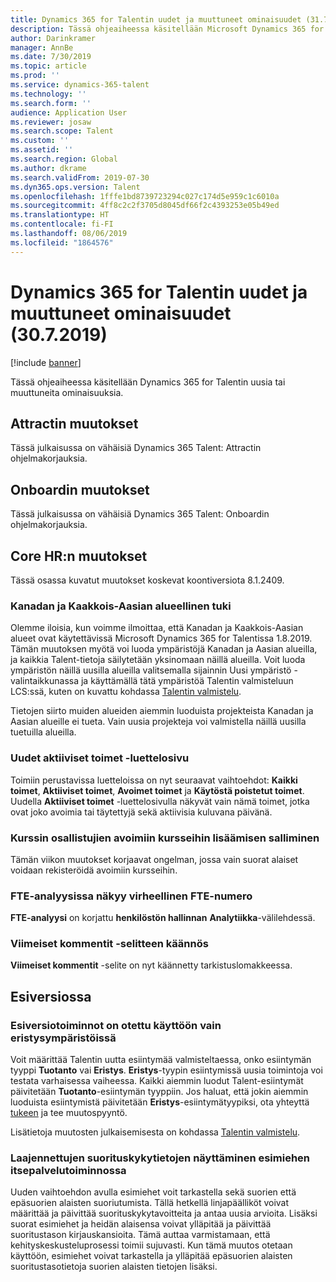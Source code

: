 ```yaml
---
title: Dynamics 365 for Talentin uudet ja muuttuneet ominaisuudet (31.7.2019)
description: Tässä ohjeaiheessa käsitellään Microsoft Dynamics 365 for Talentin uusia tai muuttuneita ominaisuuksia.
author: Darinkramer
manager: AnnBe
ms.date: 7/30/2019
ms.topic: article
ms.prod: ''
ms.service: dynamics-365-talent
ms.technology: ''
ms.search.form: ''
audience: Application User
ms.reviewer: josaw
ms.search.scope: Talent
ms.custom: ''
ms.assetid: ''
ms.search.region: Global
ms.author: dkrame
ms.search.validFrom: 2019-07-30
ms.dyn365.ops.version: Talent
ms.openlocfilehash: 1fffe1bd8739723294c027c174d5e959c1c6010a
ms.sourcegitcommit: 4ff8c2c2f3705d8045df66f2c4393253e05b49ed
ms.translationtype: HT
ms.contentlocale: fi-FI
ms.lasthandoff: 08/06/2019
ms.locfileid: "1864576"
---
```

# <a name="whats-new-or-changed-in-dynamics-365-for-talent-july-30-2019"></a>Dynamics 365 for Talentin uudet ja muuttuneet ominaisuudet (30.7.2019)

[!include [banner](includes/banner.md)]

Tässä ohjeaiheessa käsitellään Dynamics 365 for Talentin uusia tai muuttuneita ominaisuuksia.

## <a name="changes-in-attract"></a>Attractin muutokset
Tässä julkaisussa on vähäisiä Dynamics 365 Talent: Attractin ohjelmakorjauksia.

## <a name="changes-in-onboard"></a>Onboardin muutokset
Tässä julkaisussa on vähäisiä Dynamics 365 Talent: Onboardin ohjelmakorjauksia.

## <a name="changes-in-core-hr"></a>Core HR:n muutokset
Tässä osassa kuvatut muutokset koskevat koontiversiota 8.1.2409.


### <a name="region-support-for-canada-and-southeast-asia"></a>Kanadan ja Kaakkois-Aasian alueellinen tuki

Olemme iloisia, kun voimme ilmoittaa, että Kanadan ja Kaakkois-Aasian alueet ovat käytettävissä Microsoft Dynamics 365 for Talentissa 1.8.2019. Tämän muutoksen myötä voi luoda ympäristöjä Kanadan ja Aasian alueilla, ja kaikkia Talent-tietoja säilytetään yksinomaan näillä alueilla. Voit luoda ympäristön näillä uusilla alueilla valitsemalla sijainnin Uusi ympäristö -valintaikkunassa ja käyttämällä tätä ympäristöä Talentin valmisteluun LCS:ssä, kuten on kuvattu kohdassa [Talentin valmistelu](https://docs.microsoft.com/en-us/dynamics365/unified-operations/talent/provisioning-talent).

Tietojen siirto muiden alueiden aiemmin luoduista projekteista Kanadan ja Aasian alueille ei tueta. Vain uusia projekteja voi valmistella näillä uusilla tuetuilla alueilla.

### <a name="new-active-positions-list-page"></a>Uudet aktiiviset toimet -luettelosivu

Toimiin perustavissa luetteloissa on nyt seuraavat vaihtoehdot: **Kaikki toimet**, **Aktiiviset toimet**, **Avoimet toimet** ja **Käytöstä poistetut toimet**. Uudella **Aktiiviset toimet** -luettelosivulla näkyvät vain nämä toimet, jotka ovat joko avoimia tai täytettyjä sekä aktiivisia kuluvana päivänä. 

### <a name="allow-course-participants-to-be-added-to-open-courses"></a>Kurssin osallistujien avoimiin kursseihin lisäämisen salliminen

Tämän viikon muutokset korjaavat ongelman, jossa vain suorat alaiset voidaan rekisteröidä avoimiin kursseihin.

### <a name="fte-analysis-displaying-incorrect-fte-number"></a>FTE-analyysissa näkyy virheellinen FTE-numero

**FTE-analyysi** on korjattu **henkilöstön hallinnan** **Analytiikka**-välilehdessä.

### <a name="final-comments-label-translation"></a>Viimeiset kommentit -selitteen käännös

**Viimeiset kommentit** -selite on nyt käännetty tarkistuslomakkeessa.

## <a name="in-preview"></a>Esiversiossa

### <a name="preview-features-are-enabled-only-in-sandbox-instances"></a>Esiversiotoiminnot on otettu käyttöön vain eristysympäristöissä

Voit määrittää Talentin uutta esiintymää valmisteltaessa, onko esiintymän tyyppi **Tuotanto** vai **Eristys**. **Eristys**-tyypin esiintymissä uusia toimintoja voi testata varhaisessa vaiheessa. Kaikki aiemmin luodut Talent-esiintymät päivitetään **Tuotanto**-esiintymän tyyppiin. Jos haluat, että jokin aiemmin luoduista esiintymistä päivitetään **Eristys**-esiintymätyypiksi, ota yhteyttä [tukeen](https://docs.microsoft.com/dynamics365/unified-operations/talent/talent-support) ja tee muutospyyntö.

Lisätietoja muutosten julkaisemisesta on kohdassa [Talentin valmistelu](https://docs.microsoft.com/dynamics365/unified-operations/talent/provisioning-talent).

### <a name="view-extended-information-for-performance-in-manager-self-service"></a>Laajennettujen suorituskykytietojen näyttäminen esimiehen itsepalvelutoiminnossa

Uuden vaihtoehdon avulla esimiehet voit tarkastella sekä suorien että epäsuorien alaisten suoriutumista. Tällä hetkellä linjapäälliköt voivat määrittää ja päivittää suorituskykytavoitteita ja antaa uusia arvioita. Lisäksi suorat esimiehet ja heidän alaisensa voivat ylläpitää ja päivittää suoritustason kirjauskansioita. Tämä auttaa varmistamaan, että kehityskeskusteluprosessi toimii sujuvasti. Kun tämä muutos otetaan käyttöön, esimiehet voivat tarkastella ja ylläpitää epäsuorien alaisten suoritustasotietoja suorien alaisten tietojen lisäksi.
